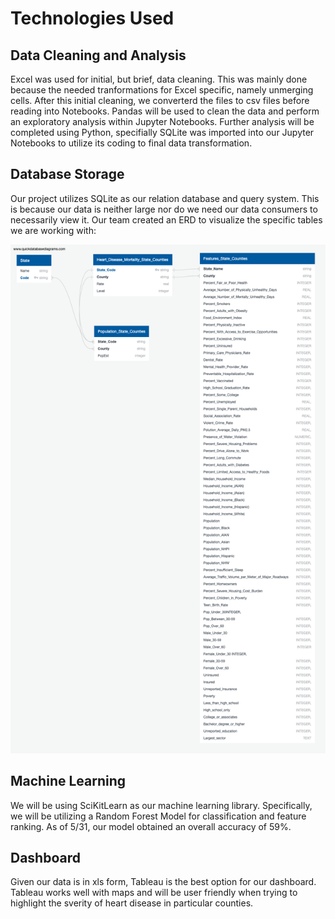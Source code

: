 # Technologies Used
## Data Cleaning and Analysis
Excel was used for initial, but brief, data cleaning. This was mainly done because the needed tranformations for Excel specific, namely unmerging cells. After this initial cleaning, we converterd the files to csv files before reading into Notebooks. Pandas will be used to clean the data and perform an exploratory analysis within Jupyter Notebooks. Further analysis will be completed using Python, specifially SQLite was imported into our Jupyter Notebooks to utilize its coding to final data transformation.

## Database Storage
Our project utilizes SQLite as our relation database and query system. This is because our data is neither large nor do we need our data consumers to necessarily view it. Our team created an ERD to visualize the specific tables we are working with: 

![ERD_Heart_Disease.png](model/diagram/ERD_Heart_Disease.png)

## Machine Learning
We will be using SciKitLearn as our machine learning library. Specifically, we will be utilizing a Random Forest Model for classification and feature ranking. As of 5/31, our model obtained an overall accuracy of 59%.

## Dashboard
Given our data is in xls form, Tableau is the best option for our dashboard. Tableau works well with maps and will be user friendly when trying to highlight the sverity of heart disease in particular counties.
